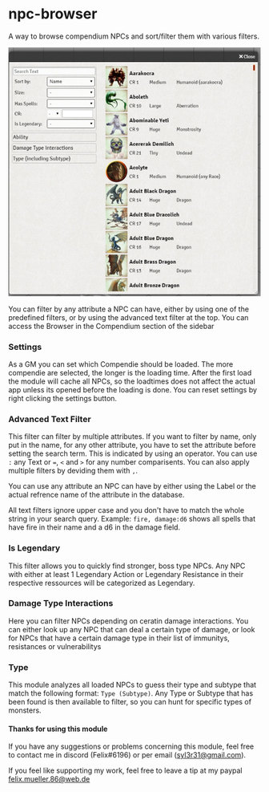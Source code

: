 # npc-browser
A way to browse compendium NPCs and sort/filter them with various filters.

![example](preview.jpg)


You can filter by any attribute a NPC can have, either by using one of the predefined filters, or by using the advanced text filter at the top. You can access the Browser in the Compendium section of the sidebar

### Settings
As a GM you can set which Compendie should be loaded. The more compendie are selected, the longer is the loading time. After the first load the module will cache all NPCs, so the loadtimes does not affect the actual app unless its opened before the loading is done.
You can reset settings by right clicking the settings button.

### Advanced Text Filter
This filter can filter by multiple attributes. If you want to filter by name, only put in the name, for any other attribute, you have to set the attribute before setting the search term. This is indicated by using an operator. You can use `:` any Text or `=`, `<` and `>` for any number comparisents. You can also apply multiple filters by deviding them with `,`.

You can use any attribute an NPC can have by either using the Label or the actual refrence name of the attribute in the database.

All text filters ignore upper case and you don't have to match the whole string in your search query.
Example: `fire, damage:d6` shows all spells that have fire in their name and a d6 in the damage field.

### Is Legendary
This filter allows you to quickly find stronger, boss type NPCs. Any NPC with either at least 1 Legendary Action or Legendary Resistance in their respective ressources will be categorized as Legendary.

### Damage Type Interactions
Here you can filter NPCs depending on ceratin damage interactions. You can either look up any NPC that can deal a certain type of damage, or look for NPCs that have a certain damage type in their list of immunitys, resistances or vulnerabilitys

### Type
This module analyzes all loaded NPCs to guess their type and subtype that match the following format: `Type (Subtype)`. Any Type or Subtype that has been found is then available to filter, so you can hunt for specific types of monsters.


#### Thanks for using this module

If you have any suggestions or problems concerning this module, feel free to contact me in discord (Felix#6196) or per email (syl3r31@gmail.com).

If you feel like supporting my work, feel free to leave a tip at my paypal felix.mueller.86@web.de

